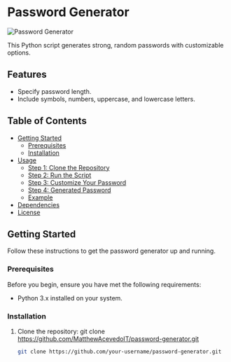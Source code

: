 # Password Generator

![Password Generator](./images/password-generator.png)

This Python script generates strong, random passwords with customizable options.

## Features

- Specify password length.
- Include symbols, numbers, uppercase, and lowercase letters.

## Table of Contents

- [Getting Started](#getting-started)
  - [Prerequisites](#prerequisites)
  - [Installation](#installation)
- [Usage](#usage)
  - [Step 1: Clone the Repository](#step-1-clone-the-repository)
  - [Step 2: Run the Script](#step-2-run-the-script)
  - [Step 3: Customize Your Password](#step-3-customize-your-password)
  - [Step 4: Generated Password](#step-4-generated-password)
  - [Example](#example)
- [Dependencies](#dependencies)
- [License](#license)

## Getting Started

Follow these instructions to get the password generator up and running.

### Prerequisites

Before you begin, ensure you have met the following requirements:

- Python 3.x installed on your system.

### Installation

1. Clone the repository:
   git clone https://github.com/MatthewAcevedoIT/password-generator.git


   ```bash
   git clone https://github.com/your-username/password-generator.git
